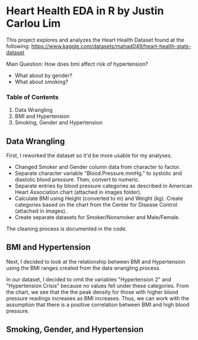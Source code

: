 # Heart Health EDA in R by Justin Carlou Lim

This project explores and analyzes the Heart Health Dataset found at the following:
https://www.kaggle.com/datasets/mahad049/heart-health-stats-dataset

Main Question: How does bmi affect risk of hypertension?
* What about by gender?
* What about smoking?

### Table of Contents ###
  1. Data Wrangling
  2. BMI and Hypertension
  3. Smoking, Gender and Hypertension

## Data Wrangling
First, I reworked the dataset so it'd be more usable for my analyses. 
* Changed Smoker and Gender column data from character to factor.
* Separate character variable "Blood.Pressure.mmHg." to systolic and diastolic blood pressure. Then, convert to numeric.
* Separate entries by blood pressure categories as described in American Heart Association chart (attached in images folder).
* Calculate BMI using Height (converted to m) and Weight (kg). Create categories based on the chart from the Center for Disease Control (attached in images). 
* Create separate datasets for Smoker/Nonsmoker and Male/Female.

The cleaning process is documented in the code. 

## BMI and Hypertension
Next, I decided to look at the relationship between BMI and Hypertension using the BMI ranges created from the data wrangling process.

In our dataset, I decided to omit the variables "Hypertension 2" and "Hypertension Crisis" because no values fell under these categories. From the chart, we see that the the peak density for those with higher blood pressure readings increases as BMI increases. Thus, we can work with the assumption that there is a positive correlation between BMI and high blood pressure. 

## Smoking, Gender, and Hypertension
